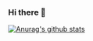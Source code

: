 ### Hi there 👋

<!--
**ikkei12/ikkei12** is a ✨ _special_ ✨ repository because its `README.md` (this file) appears on your GitHub profile.

Here are some ideas to get you started:

- 🔭 I’m currently working on ...
- 🌱 I’m currently learning ...
- 👯 I’m looking to collaborate on ...
- 🤔 I’m looking for help with ...
- 💬 Ask me about ...
- 📫 How to reach me: ...
- 😄 Pronouns: ...
- ⚡ Fun fact: ...
-->

[![Anurag's github stats](https://github-readme-stats.vercel.app/api?username=ikkei12)](https://github.com/anuraghazra/github-readme-stats)

<!-- ![GitHub Extra Pins](https://github-readme-stats.vercel.app/api/pin/?username=ikkei12&repo=papyrus)

![Top Languages Card](https://github-readme-stats.vercel.app/api/top-langs/?username=ikkei12)

<!-- ![Top Languages Card](https://github-readme-stats.vercel.app/api/top-langs/?username=ikkei12)
